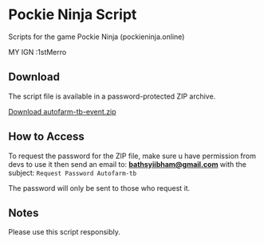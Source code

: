# Pockie Ninja Script

Scripts for the game Pockie Ninja (pockieninja.online)

MY IGN :1stMerro

## Download
The script file is available in a password-protected ZIP archive.

[Download autofarm-tb-event.zip](https://github.com/Ibhamb17/pockieninja-script/raw/main/autofarm-tb-event.zip)

## How to Access
To request the password for the ZIP file, make sure u have permission from devs to use it then send an email to:
**bathsyiibham@gmail.com**
with the subject:
`Request Password Autofarm-tb`

The password will only be sent to those who request it.

## Notes
Please use this script responsibly.
